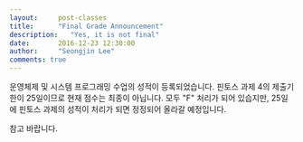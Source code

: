 ```yaml
---
layout:     post-classes
title:      "Final Grade Announcement"
description:   "Yes, it is not final"
date:       2016-12-23 12:30:00
author:     "Seongjin Lee"
comments: true
---
```




운영체제 및 시스템 프로그래밍 수업의 성적이 등록되었습니다.
핀토스 과제 4의 제출기한이 25일이므로 현재 점수는 최종이 아닙니다.
모두 "F" 처리가 되어 있습지만, 25일에 핀토스 과제의 성적이 처리가 되면 정정되어 올라갈 예정입니다.

참고 바랍니다. 
